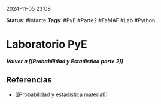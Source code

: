 2024-11-05 23:08

__Status__: #Infante 
__Tags__: #PyE #Parte2 #FaMAF #Lab #Python
# Laboratorio PyE

##### Volver a [[Probabilidad y Estadística parte 2]]


## Referencias

-  [[Probabilidad y estadística material]]